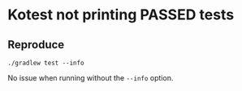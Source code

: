 # Kotest not printing PASSED tests

## Reproduce

```shell
./gradlew test --info
```

No issue when running without the `--info` option.
